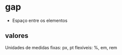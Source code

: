 # gap

- Espaço entre os elementos

## valores

Unidades de medidas
fixas: px, pt
flexíveis: %, em, rem
